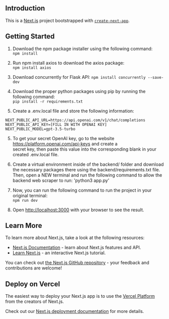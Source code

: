 ## Introduction

This is a [Next.js](https://nextjs.org) project bootstrapped with [`create-next-app`](https://github.com/vercel/next.js/tree/canary/packages/create-next-app).

## Getting Started

1. Download the npm package installer using the following command:   
`npm install`  

2. Run npm install axios to download the axios package:     
`npm install axios`

21. Download concurrently for Flask API:
`npm install concurrently --save-dev` 

3. Download the proper python packages using pip by running the following command:  
`pip install -r requirements.txt`

4. Create a .env.local file and store the following information:
```  
NEXT_PUBLIC_API_URL=https://api.openai.com/v1/chat/completions    
NEXT_PUBLIC_API_KEY=[FILL IN WITH OPENAI KEY] 
NEXT_PUBLIC_MODEL=gpt-3.5-turbo
```   

5. To get your secret OpenAI key, go to the website https://platform.openai.com/api-keys and create a  
secret key, then paste this value into the corresponding blank in your created .env.local file.

6. Create a virtual environment inside of the backend/ folder and download the necessary packages
there using the backend/requirements.txt file. Then, open a NEW terminal and run the following command 
to allow the backend web scraper to run:
'python3 app.py'

7. Now, you can run the following command to run the project in your original terminal:     
`npm run dev`

8. Open [http://localhost:3000](http://localhost:3000) with your browser to see the result.

## Learn More

To learn more about Next.js, take a look at the following resources:

- [Next.js Documentation](https://nextjs.org/docs) - learn about Next.js features and API.
- [Learn Next.js](https://nextjs.org/learn) - an interactive Next.js tutorial.

You can check out [the Next.js GitHub repository](https://github.com/vercel/next.js) - your feedback and contributions are welcome!

## Deploy on Vercel

The easiest way to deploy your Next.js app is to use the [Vercel Platform](https://vercel.com/new?utm_medium=default-template&filter=next.js&utm_source=create-next-app&utm_campaign=create-next-app-readme) from the creators of Next.js.

Check out our [Next.js deployment documentation](https://nextjs.org/docs/app/building-your-application/deploying) for more details.
